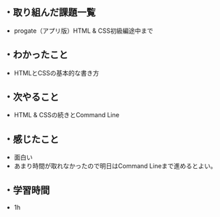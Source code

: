 ## ・取り組んだ課題一覧
- progate（アプリ版）HTML & CSS初級編途中まで
## ・わかったこと
- HTMLとCSSの基本的な書き方
## ・次やること
- HTML & CSSの続きとCommand Line
## ・感じたこと
- 面白い
-  あまり時間が取れなかったので明日はCommand Lineまで進めるとよい。
## ・学習時間
- 1h
